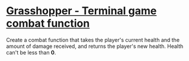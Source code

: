 # [Grasshopper - Terminal game combat function](https://www.codewars.com/kata/grasshopper-terminal-game-combat-function-1 "https://www.codewars.com/kata/586c1cf4b98de0399300001d")

Create a combat function that takes the player's current health and the amount of damage received, and returns the
player's new health.
Health can't be less than **0**.